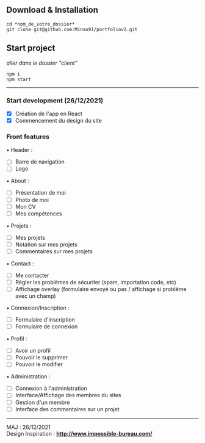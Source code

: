 ## Download & Installation
```
cd *nom_de_votre_dossier*
git clone git@github.com:Minao91/portfoliov2.git
```
## Start project
<i>aller dans le dossier "client"</i>
```
npm i
npm start
```
-------------------------------

### Start development (26/12/2021)
- [X] Création de l'app en React
- [X] Commencement du design du site

### Front features 
• Header : 
- [ ] Barre de navigation
- [ ] Logo

• About :
- [ ] Présentation de moi
- [ ] Photo de moi
- [ ] Mon CV
- [ ] Mes compétences

• Projets :
- [ ] Mes projets
- [ ] Notation sur mes projets
- [ ] Commentaires sur mes projets

• Contact :
- [ ] Me contacter
- [ ] Régler les problèmes de sécuriter (spam, importation code, etc)
- [ ] Affichage overlay (formulaire envoyé ou pas / affichage si problème avec un champ)

• Connexion/Inscription :
- [ ] Formulaire d'inscription
- [ ] Formulaire de connexion

• Profil :
- [ ] Avoir un profil
- [ ] Pouvoir le supprimer
- [ ] Pouvoir le modifier

• Administration :
- [ ] Connexion à l'administration
- [ ] Interface/Affichage des membres du sites
- [ ] Gestion d'un membre
- [ ] Interface des commentaires sur un projet

-------------------------------

MAJ : 26/12/2021
<br/>
Design Inspiration : <b>http://www.impossible-bureau.com/</b>